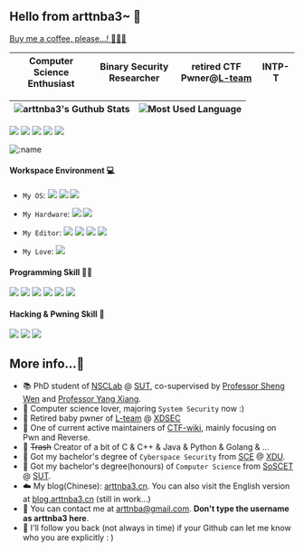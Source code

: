 ## Hello from arttnba3~ 👋

[Buy me a coffee, please...! 🥺🥺🥺](https://www.buymeacoffee.com/arttnba3)

| Computer Science Enthusiast | Binary Security Researcher | retired CTF Pwner@[L-team](https://l.xdsec.org/) | INTP-T |
| ------------- | ------------- | ------------- | ------------- |

|  ![arttnba3's Guthub Stats](https://github-readme-stats.vercel.app/api?username=arttnba3&show_icons=true&hide_border=true&icon_color=1AB1C1&text_color=42BFCC&bg_color=ffffff&theme=vue) | ![Most Used Language](https://github-readme-stats-three-snowy-60.vercel.app/api/top-langs/?username=arttnba3&layout=compact&hide_border=true&theme=buefy&hide=javascript,html,css) |
| ------------- | ------------- |

[![](https://img.shields.io/badge/Gmail-D14836?style=for-the-badge&logo=gmail&logoColor=white)](mailto:arttnba@gmail.com) [![](https://img.shields.io/badge/GitHub-100000?style=for-the-badge&logo=github&logoColor=white
)](https://github.com/arttnba3) [![](https://img.shields.io/badge/Twitter-000000?style=for-the-badge&logo=x&logoColor=white)](https://twitter.com/arttnba3) [![](https://img.shields.io/badge/blog-brightgreen?style=for-the-badge&logo=redhat&logoColor=white)](https://arttnba3.cn) [![](https://img.shields.io/badge/RSS-FFA500?style=for-the-badge&logo=rss&logoColor=white)](https://arttnba3.cn/atom.xml)



![:name](https://count.getloli.com/get/@:arttnba3?theme=asoul)

#### Workspace Environment 💻

<!--https://img.shields.io/badge/Fedora-blue?style=for-the-badge&logo=Fedora&logoColor=white-->

- `My OS`:   ![](https://img.shields.io/badge/Gentoo_Linux-54487A?style=for-the-badge&logo=Gentoo&logoColor=white)  ![](https://img.shields.io/badge/openSUSE_Tumbleweed-%2364B345?style=for-the-badge&logo=openSUSE&logoColor=white)  ![](https://img.shields.io/badge/Windows_11-0078D6?style=for-the-badge&logo=apple&logoColor=white)
- `My Hardware`:   ![](https://img.shields.io/badge/DELL-Pro_MAX_16_PREMIUM_MA16250-0672CB?style=for-the-badge&logo=dell&logoColor=white) ![](https://img.shields.io/badge/Surface-Laptop_5-88c17b?style=for-the-badge&logo=microsoft&logoColor=white)
- `My Editor`:   ![](https://img.shields.io/badge/VS_Code-0078D4?style=for-the-badge&logo=visual%20studio%20code&logoColor=white) ![](https://img.shields.io/badge/Clion-000000?style=for-the-badge&logo=clion&logoColor=white) ![](https://img.shields.io/badge/Visual_Studio-5C2D91?style=for-the-badge&logo=visual%20studio&logoColor=white) ![](https://img.shields.io/badge/VIM-%2311AB00.svg?style=for-the-badge&logo=vim&logoColor=white)

- `My Love`:   ![](https://img.shields.io/badge/狂った木曜日-F40027?style=for-the-badge&logo=kfc&logoColor=white)

#### Programming Skill 👨‍💻

![](https://img.shields.io/badge/C-00599C?style=for-the-badge&logo=c&logoColor=white) ![](https://img.shields.io/badge/C%2B%2B-00599C?style=for-the-badge&logo=c%2B%2B&logoColor=white) ![](https://img.shields.io/badge/Python-14354C?style=for-the-badge&logo=python&logoColor=white) ![](https://img.shields.io/badge/Golang-00ADD8?style=for-the-badge&logo=go&logoColor=white) ![](https://img.shields.io/badge/Java-FFA500?style=for-the-badge&logo=coffeescript&logoColor=white) ![](https://img.shields.io/badge/X86_Assembly-0071C5?style=for-the-badge&logo=intel&logoColor=white)

#### Hacking & Pwning Skill 🥷

![](https://img.shields.io/badge/glibc-F8F8F8?style=for-the-badge&logo=gnu&logoColor=black) ![](https://img.shields.io/badge/Kernel-FCC624?style=for-the-badge&logo=linux&logoColor=black) ![](https://img.shields.io/badge/QEMU-FF6600?style=for-the-badge&logo=qemu&logoColor=black) 

<!--![](https://img.shields.io/badge/Kernel-0078D6?style=for-the-badge&logo=windows&logoColor=white)-->

## More info...🤔

- :books: PhD student of [NSCLab](http://nsclab.org/nuwa/) @ [SUT](https://www.swinburne.edu.au/), co-supervised by [Professor Sheng Wen](https://experts.swinburne.edu.au/3615-sheng-wen) and [Professor Yang Xiang](https://nsclab.org/yang).
- :older_man: Computer science lover, majoring `System Security` now :)
- :ninja:​ Retired baby pwner of [L-team](https://l.xdsec.org/) @ [XDSEC](https://www.xdsec.org)
- :thinking: One of current active maintainers of [CTF-wiki](https://ctf-wiki.org/), mainly focusing on Pwn and Reverse.
- :hammer: ~~Trash~~ Creator of a bit of C & C++ & Java & Python & Golang & ...
- :tophat: Got my bachelor's degree of `Cyberspace Security` from [SCE](https://ce.xidian.edu.cn) @ [XDU](https://en.xidian.edu.cn/).
- :tophat: Got my bachelor's degree(honours) of `Computer Science` from [SoSCET](https://www.swinburne.edu.au/about/our-structure/organisational-structure/schools-departments/school-science-computing-engineering-technologies/) @ [SUT](https://www.swinburne.edu.au/).
- :cloud:​ My blog(Chinese): [arttnba3.cn](https://arttnba3.cn). You can also visit the English version at [blog.arttnba3.cn](https://blog.arttnba3.cn) (still in work...)
- :e-mail: You can contact me at [arttnba@gmail.com](mailto:arttnba@gmail.com). **Don't type the username as arttnba3 here**.
- :arrows_counterclockwise: I'll follow you back (not always in time) if your Github can let me know who you are explicitly : )


<!--
**arttnba3/arttnba3** is a ✨ _special_ ✨ repository because its `README.md` (this file) appears on your GitHub profile.

Here are some ideas to get you started:

- 🔭 I’m currently working on ...
- 🌱 I’m currently learning ...
- 👯 I’m looking to collaborate on ...
- 🤔 I’m looking for help with ...
- 💬 Ask me about ...
- 📫 How to reach me: ...
- 😄 Pronouns: ...
- ⚡ Fun fact: ...
-->
